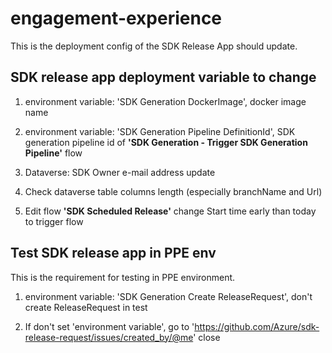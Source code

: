 # engagement-experience

This is the deployment config of the SDK Release App should update.

## SDK release app deployment variable to change

1. environment variable: 'SDK Generation DockerImage', docker image name

2. environment variable: 'SDK Generation Pipeline DefinitionId', SDK generation pipeline id of **'SDK Generation - Trigger SDK Generation Pipeline'** flow

3. Dataverse: SDK Owner e-mail address update

4. Check dataverse table columns length (especially branchName and Url)

5. Edit flow **'SDK Scheduled Release'** change Start time early than today to trigger flow

## Test SDK release app in PPE env

This is the requirement for testing in PPE environment.

1. environment variable: 'SDK Generation Create ReleaseRequest', don't create ReleaseRequest in test

2. If don't set 'environment variable', go to 'https://github.com/Azure/sdk-release-request/issues/created_by/@me' close
